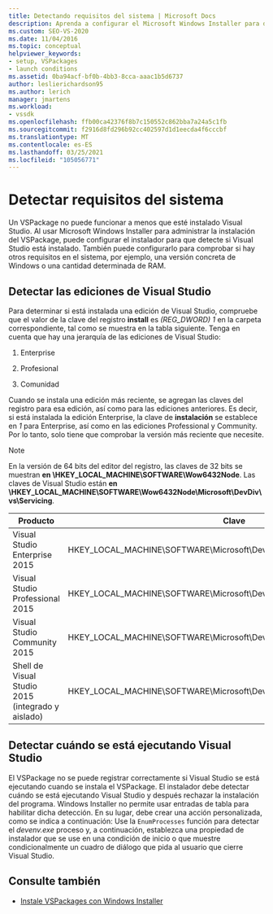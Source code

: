 ```yaml
---
title: Detectando requisitos del sistema | Microsoft Docs
description: Aprenda a configurar el Microsoft Windows Installer para detectar requisitos del sistema, como la edición de Visual Studio que está instalada.
ms.custom: SEO-VS-2020
ms.date: 11/04/2016
ms.topic: conceptual
helpviewer_keywords:
- setup, VSPackages
- launch conditions
ms.assetid: 0ba94acf-bf0b-4bb3-8cca-aaac1b5d6737
author: leslierichardson95
ms.author: lerich
manager: jmartens
ms.workload:
- vssdk
ms.openlocfilehash: ffb00ca42376f8b7c150552c862bba7a24a5c1fb
ms.sourcegitcommit: f2916d8fd296b92cc402597d1d1eecda4f6cccbf
ms.translationtype: MT
ms.contentlocale: es-ES
ms.lasthandoff: 03/25/2021
ms.locfileid: "105056771"
---
```

# <a name="detect-system-requirements"></a>Detectar requisitos del sistema
Un VSPackage no puede funcionar a menos que esté instalado Visual Studio. Al usar Microsoft Windows Installer para administrar la instalación del VSPackage, puede configurar el instalador para que detecte si Visual Studio está instalado. También puede configurarlo para comprobar si hay otros requisitos en el sistema, por ejemplo, una versión concreta de Windows o una cantidad determinada de RAM.

## <a name="detect-visual-studio-editions"></a>Detectar las ediciones de Visual Studio
 Para determinar si está instalada una edición de Visual Studio, compruebe que el valor de la clave del registro **install** es *(REG_DWORD) 1* en la carpeta correspondiente, tal como se muestra en la tabla siguiente. Tenga en cuenta que hay una jerarquía de las ediciones de Visual Studio:

1. Enterprise

2. Profesional

3. Comunidad

Cuando se instala una edición más reciente, se agregan las claves del registro para esa edición, así como para las ediciones anteriores. Es decir, si está instalada la edición Enterprise, la clave de **instalación** se establece en *1* para Enterprise, así como en las ediciones Professional y Community. Por lo tanto, solo tiene que comprobar la versión más reciente que necesite.

> [!NOTE]
> En la versión de 64 bits del editor del registro, las claves de 32 bits se muestran **en \\HKEY_LOCAL_MACHINE\SOFTWARE\Wow6432Node**. Las claves de Visual Studio están **en \\HKEY_LOCAL_MACHINE\SOFTWARE\Wow6432Node\Microsoft\DevDiv\vs\Servicing**.

|Producto|Clave|
|-------------|---------|
|Visual Studio Enterprise 2015|HKEY_LOCAL_MACHINE\SOFTWARE\Microsoft\DevDiv\vs\Servicing\14.0\enterprise|
|Visual Studio Professional 2015|HKEY_LOCAL_MACHINE\SOFTWARE\Microsoft\DevDiv\vs\Servicing\14.0\professional|
|Visual Studio Community 2015|HKEY_LOCAL_MACHINE\SOFTWARE\Microsoft\DevDiv\vs\Servicing\14.0\community|
|Shell de Visual Studio 2015 (integrado y aislado)|HKEY_LOCAL_MACHINE\SOFTWARE\Microsoft\DevDiv\vs\Servicing\14.0\isoshell|

## <a name="detect-when-visual-studio-is-running"></a>Detectar cuándo se está ejecutando Visual Studio
 El VSPackage no se puede registrar correctamente si Visual Studio se está ejecutando cuando se instala el VSPackage. El instalador debe detectar cuándo se está ejecutando Visual Studio y después rechazar la instalación del programa. Windows Installer no permite usar entradas de tabla para habilitar dicha detección. En su lugar, debe crear una acción personalizada, como se indica a continuación: Use la `EnumProcesses` función para detectar el *devenv.exe* proceso y, a continuación, establezca una propiedad de instalador que se use en una condición de inicio o que muestre condicionalmente un cuadro de diálogo que pida al usuario que cierre Visual Studio.

## <a name="see-also"></a>Consulte también
- [Instale VSPackages con Windows Installer](../../extensibility/internals/installing-vspackages-with-windows-installer.md)
